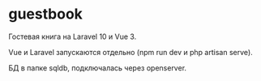 # guestbook
Гостевая книга на Laravel 10 и Vue 3.

Vue и Laravel запускаются отдельно (npm run dev и php artisan serve).

БД в папке sqldb, подключалась через openserver.
